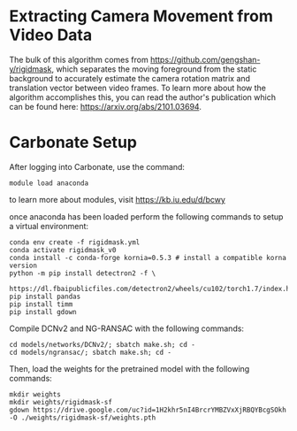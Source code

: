 # Extracting Camera Movement from Video Data

The bulk of this algorithm comes from https://github.com/gengshan-y/rigidmask, which separates the moving foreground from the static background to accurately estimate the camera rotation matrix and translation vector between video frames. To learn more about how the algorithm accomplishes this, you can read the author's publication which can be found here: https://arxiv.org/abs/2101.03694.

# Carbonate Setup

After logging into Carbonate, use the command:
```
module load anaconda
```
to learn more about modules, visit https://kb.iu.edu/d/bcwy

once anaconda has been loaded perform the following commands to setup a virtual environment:
```
conda env create -f rigidmask.yml
conda activate rigidmask_v0
conda install -c conda-forge kornia=0.5.3 # install a compatible korna version
python -m pip install detectron2 -f \
  https://dl.fbaipublicfiles.com/detectron2/wheels/cu102/torch1.7/index.html
pip install pandas
pip install timm
pip install gdown
 ```
Compile DCNv2 and NG-RANSAC with the following commands:
```
cd models/networks/DCNv2/; sbatch make.sh; cd -
cd models/ngransac/; sbatch make.sh; cd -
```
 
Then, load the weights for the pretrained model with the following commands:
```
mkdir weights
mkdir weights/rigidmask-sf
gdown https://drive.google.com/uc?id=1H2khr5nI4BrcrYMBZVxXjRBQYBcgSOkh -O ./weights/rigidmask-sf/weights.pth
```
